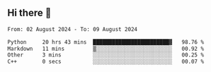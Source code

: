 ## Hi there 👋

<!--
**Bojupi/Bojupi** is a ✨ _special_ ✨ repository because its `README.md` (this file) appears on your GitHub profile.

Here are some ideas to get you started:

- 🔭 I’m currently working on ...
- 🌱 I’m currently learning ...
- 👯 I’m looking to collaborate on ...
- 🤔 I’m looking for help with ...
- 💬 Ask me about ...
- 📫 How to reach me: ...
- 😄 Pronouns: ...
- ⚡ Fun fact: ...
-->

<!--START_SECTION:waka-->

```txt
From: 02 August 2024 - To: 09 August 2024

Python     20 hrs 43 mins  ████████████████████████▓   98.76 %
Markdown   11 mins         ▒░░░░░░░░░░░░░░░░░░░░░░░░   00.92 %
Other      3 mins          ░░░░░░░░░░░░░░░░░░░░░░░░░   00.25 %
C++        0 secs          ░░░░░░░░░░░░░░░░░░░░░░░░░   00.07 %
```

<!--END_SECTION:waka-->
